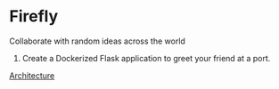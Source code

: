 # Firefly
Collaborate with random ideas across the world

1. Create a Dockerized Flask application to greet your friend at a port.

 [Architecture](https://lucid.app/lucidchart/6752ee96-fad2-4f34-8dff-fc336b9919be/edit?viewport_loc=-1200%2C-1%2C2933%2C1356%2CQqLudjcH1kMz&invitationId=inv_450c9457-c5cb-400e-9f03-7845b1b22b70)
